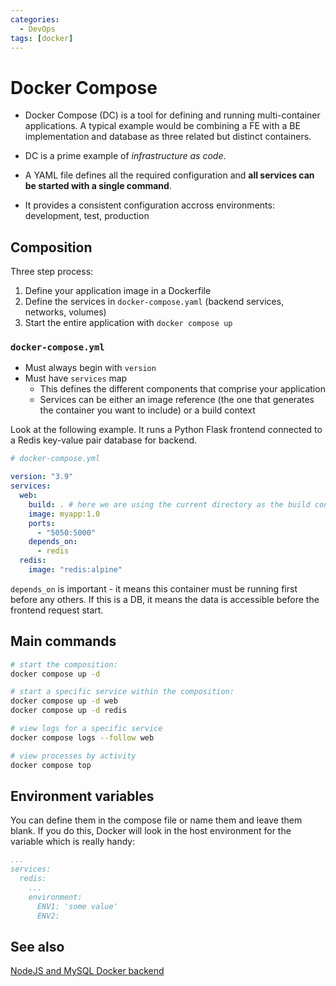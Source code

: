 ```yaml
---
categories:
  - DevOps
tags: [docker]
---
```


# Docker Compose

- Docker Compose (DC) is a tool for defining and running multi-container
  applications. A typical example would be combining a FE with a BE
  implementation and database as three related but distinct containers.

- DC is a prime example of _infrastructure as code_.

- A YAML file defines all the required configuration and **all services can be
  started with a single command**.

- It provides a consistent configuration accross environments: development,
  test, production

## Composition

Three step process:

1. Define your application image in a Dockerfile
2. Define the services in `docker-compose.yaml` (backend services, networks,
   volumes)
3. Start the entire application with `docker compose up`

### `docker-compose.yml`

- Must always begin with `version`
- Must have `services` map
  - This defines the different components that comprise your application
  - Services can be either an image reference (the one that generates the
    container you want to include) or a build context

Look at the following example. It runs a Python Flask frontend connected to a
Redis key-value pair database for backend.

```yml
# docker-compose.yml

version: "3.9"
services:
  web:
    build: . # here we are using the current directory as the build context
    image: myapp:1.0
    ports:
      - "5050:5000"
    depends_on:
      - redis
  redis:
    image: "redis:alpine"
```

`depends_on` is important - it means this container must be running first before
any others. If this is a DB, it means the data is accessible before the frontend
request start.

## Main commands

```sh
# start the composition:
docker compose up -d

# start a specific service within the composition:
docker compose up -d web
docker compose up -d redis

# view logs for a specific service
docker compose logs --follow web

# view processes by activity
docker compose top
```

## Environment variables

You can define them in the compose file or name them and leave them blank. If
you do this, Docker will look in the host environment for the variable which is
really handy:

```yml
...
services:
  redis:
    ...
    environment:
      ENV1: 'some value'
      ENV2:
```

## See also

[NodeJS and MySQL Docker backend](/DevOps/Docker/Docker_Examples/Node_and_MySQL_db.md)
